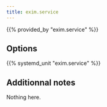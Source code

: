 ```yaml
---
title: exim.service
---
```


{{% provided_by "exim.service" %}}

## Options

{{% systemd_unit "exim.service" %}}

## Additionnal notes

Nothing here.